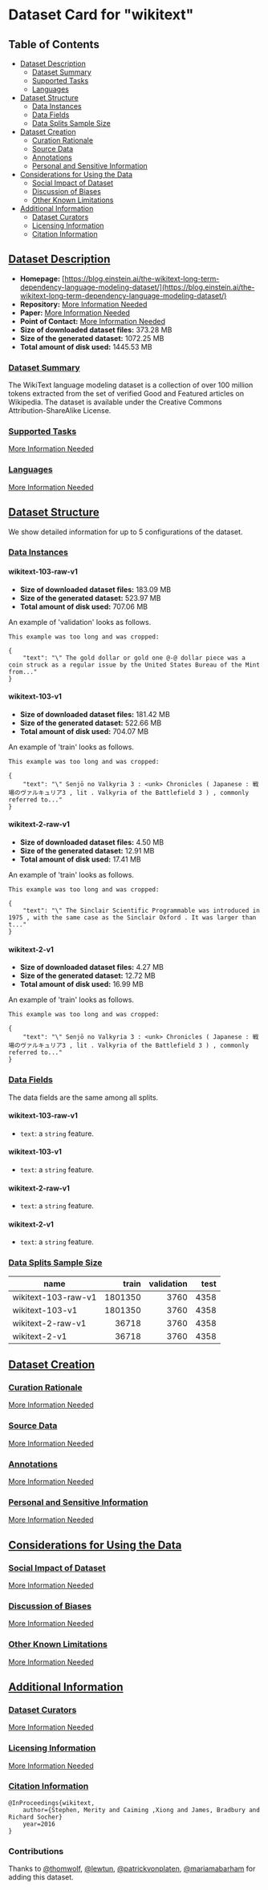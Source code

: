 ---
---

# Dataset Card for "wikitext"

## Table of Contents
- [Dataset Description](#dataset-description)
  - [Dataset Summary](#dataset-summary)
  - [Supported Tasks](#supported-tasks)
  - [Languages](#languages)
- [Dataset Structure](#dataset-structure)
  - [Data Instances](#data-instances)
  - [Data Fields](#data-fields)
  - [Data Splits Sample Size](#data-splits-sample-size)
- [Dataset Creation](#dataset-creation)
  - [Curation Rationale](#curation-rationale)
  - [Source Data](#source-data)
  - [Annotations](#annotations)
  - [Personal and Sensitive Information](#personal-and-sensitive-information)
- [Considerations for Using the Data](#considerations-for-using-the-data)
  - [Social Impact of Dataset](#social-impact-of-dataset)
  - [Discussion of Biases](#discussion-of-biases)
  - [Other Known Limitations](#other-known-limitations)
- [Additional Information](#additional-information)
  - [Dataset Curators](#dataset-curators)
  - [Licensing Information](#licensing-information)
  - [Citation Information](#citation-information)

## [Dataset Description](#dataset-description)

- **Homepage:** [https://blog.einstein.ai/the-wikitext-long-term-dependency-language-modeling-dataset/](https://blog.einstein.ai/the-wikitext-long-term-dependency-language-modeling-dataset/)
- **Repository:** [More Information Needed](https://github.com/huggingface/datasets/blob/master/CONTRIBUTING.md#how-to-contribute-to-the-dataset-cards)
- **Paper:** [More Information Needed](https://github.com/huggingface/datasets/blob/master/CONTRIBUTING.md#how-to-contribute-to-the-dataset-cards)
- **Point of Contact:** [More Information Needed](https://github.com/huggingface/datasets/blob/master/CONTRIBUTING.md#how-to-contribute-to-the-dataset-cards)
- **Size of downloaded dataset files:** 373.28 MB
- **Size of the generated dataset:** 1072.25 MB
- **Total amount of disk used:** 1445.53 MB

### [Dataset Summary](#dataset-summary)

 The WikiText language modeling dataset is a collection of over 100 million tokens extracted from the set of verified
 Good and Featured articles on Wikipedia. The dataset is available under the Creative Commons Attribution-ShareAlike License.

### [Supported Tasks](#supported-tasks)

[More Information Needed](https://github.com/huggingface/datasets/blob/master/CONTRIBUTING.md#how-to-contribute-to-the-dataset-cards)

### [Languages](#languages)

[More Information Needed](https://github.com/huggingface/datasets/blob/master/CONTRIBUTING.md#how-to-contribute-to-the-dataset-cards)

## [Dataset Structure](#dataset-structure)

We show detailed information for up to 5 configurations of the dataset.

### [Data Instances](#data-instances)

#### wikitext-103-raw-v1

- **Size of downloaded dataset files:** 183.09 MB
- **Size of the generated dataset:** 523.97 MB
- **Total amount of disk used:** 707.06 MB

An example of 'validation' looks as follows.
```
This example was too long and was cropped:

{
    "text": "\" The gold dollar or gold one @-@ dollar piece was a coin struck as a regular issue by the United States Bureau of the Mint from..."
}
```

#### wikitext-103-v1

- **Size of downloaded dataset files:** 181.42 MB
- **Size of the generated dataset:** 522.66 MB
- **Total amount of disk used:** 704.07 MB

An example of 'train' looks as follows.
```
This example was too long and was cropped:

{
    "text": "\" Senjō no Valkyria 3 : <unk> Chronicles ( Japanese : 戦場のヴァルキュリア3 , lit . Valkyria of the Battlefield 3 ) , commonly referred to..."
}
```

#### wikitext-2-raw-v1

- **Size of downloaded dataset files:** 4.50 MB
- **Size of the generated dataset:** 12.91 MB
- **Total amount of disk used:** 17.41 MB

An example of 'train' looks as follows.
```
This example was too long and was cropped:

{
    "text": "\" The Sinclair Scientific Programmable was introduced in 1975 , with the same case as the Sinclair Oxford . It was larger than t..."
}
```

#### wikitext-2-v1

- **Size of downloaded dataset files:** 4.27 MB
- **Size of the generated dataset:** 12.72 MB
- **Total amount of disk used:** 16.99 MB

An example of 'train' looks as follows.
```
This example was too long and was cropped:

{
    "text": "\" Senjō no Valkyria 3 : <unk> Chronicles ( Japanese : 戦場のヴァルキュリア3 , lit . Valkyria of the Battlefield 3 ) , commonly referred to..."
}
```

### [Data Fields](#data-fields)

The data fields are the same among all splits.

#### wikitext-103-raw-v1
- `text`: a `string` feature.

#### wikitext-103-v1
- `text`: a `string` feature.

#### wikitext-2-raw-v1
- `text`: a `string` feature.

#### wikitext-2-v1
- `text`: a `string` feature.

### [Data Splits Sample Size](#data-splits-sample-size)

|       name        | train |validation|test|
|-------------------|------:|---------:|---:|
|wikitext-103-raw-v1|1801350|      3760|4358|
|wikitext-103-v1    |1801350|      3760|4358|
|wikitext-2-raw-v1  |  36718|      3760|4358|
|wikitext-2-v1      |  36718|      3760|4358|

## [Dataset Creation](#dataset-creation)

### [Curation Rationale](#curation-rationale)

[More Information Needed](https://github.com/huggingface/datasets/blob/master/CONTRIBUTING.md#how-to-contribute-to-the-dataset-cards)

### [Source Data](#source-data)

[More Information Needed](https://github.com/huggingface/datasets/blob/master/CONTRIBUTING.md#how-to-contribute-to-the-dataset-cards)

### [Annotations](#annotations)

[More Information Needed](https://github.com/huggingface/datasets/blob/master/CONTRIBUTING.md#how-to-contribute-to-the-dataset-cards)

### [Personal and Sensitive Information](#personal-and-sensitive-information)

[More Information Needed](https://github.com/huggingface/datasets/blob/master/CONTRIBUTING.md#how-to-contribute-to-the-dataset-cards)

## [Considerations for Using the Data](#considerations-for-using-the-data)

### [Social Impact of Dataset](#social-impact-of-dataset)

[More Information Needed](https://github.com/huggingface/datasets/blob/master/CONTRIBUTING.md#how-to-contribute-to-the-dataset-cards)

### [Discussion of Biases](#discussion-of-biases)

[More Information Needed](https://github.com/huggingface/datasets/blob/master/CONTRIBUTING.md#how-to-contribute-to-the-dataset-cards)

### [Other Known Limitations](#other-known-limitations)

[More Information Needed](https://github.com/huggingface/datasets/blob/master/CONTRIBUTING.md#how-to-contribute-to-the-dataset-cards)

## [Additional Information](#additional-information)

### [Dataset Curators](#dataset-curators)

[More Information Needed](https://github.com/huggingface/datasets/blob/master/CONTRIBUTING.md#how-to-contribute-to-the-dataset-cards)

### [Licensing Information](#licensing-information)

[More Information Needed](https://github.com/huggingface/datasets/blob/master/CONTRIBUTING.md#how-to-contribute-to-the-dataset-cards)

### [Citation Information](#citation-information)

```
@InProceedings{wikitext,
    author={Stephen, Merity and Caiming ,Xiong and James, Bradbury and Richard Socher}
    year=2016
}

```


### Contributions

Thanks to [@thomwolf](https://github.com/thomwolf), [@lewtun](https://github.com/lewtun), [@patrickvonplaten](https://github.com/patrickvonplaten), [@mariamabarham](https://github.com/mariamabarham) for adding this dataset.
